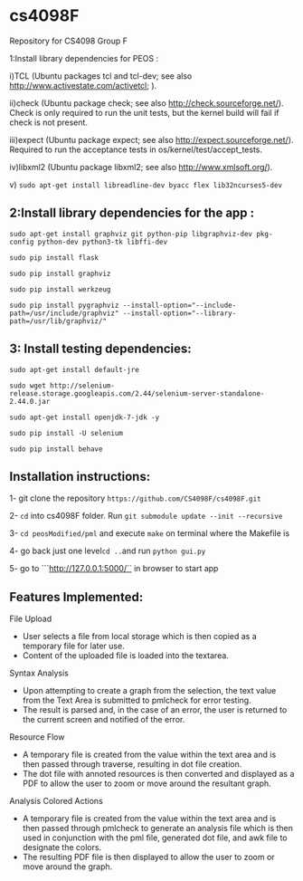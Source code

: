 # cs4098F
Repository for CS4098 Group F


1:Install library dependencies for PEOS : 

i)TCL (Ubuntu packages tcl and tcl-dev; see also http://www.activestate.com/activetcl; ).

ii)check (Ubuntu package check; see also http://check.sourceforge.net/). Check is only required to run the unit tests, but the kernel build will fail if check is not present.

iii)expect (Ubuntu package expect; see also http://expect.sourceforge.net/). Required to run the acceptance tests in os/kernel/test/accept_tests.

iv)libxml2 (Ubuntu package libxml2; see also http://www.xmlsoft.org/).

v) ```sudo apt-get install libreadline-dev byacc flex lib32ncurses5-dev```


## 2:Install library dependencies for the app :
```sudo apt-get install graphviz git python-pip libgraphviz-dev pkg-config python-dev python3-tk libffi-dev```

```sudo pip install flask```

```sudo pip install graphviz```

```sudo pip install werkzeug```

```sudo pip install pygraphviz --install-option="--include-path=/usr/include/graphviz" --install-option="--library-path=/usr/lib/graphviz/" ```

## 3: Install testing dependencies:
```sudo apt-get install default-jre```

```sudo wget http://selenium-release.storage.googleapis.com/2.44/selenium-server-standalone-2.44.0.jar```

```sudo apt-get install openjdk-7-jdk -y```

```sudo pip install -U selenium```

```sudo pip install behave```


## Installation instructions:

1- git clone the repository ``` https://github.com/CS4098F/cs4098F.git ```

2- ```cd``` into cs4098F folder. Run ```git submodule update --init --recursive```

3- ```cd peosModified/pml``` and execute  ```make```  on terminal where the Makefile is

4- go back just one level```cd ..```and run ```python gui.py``` 

5- go to ```http://127.0.0.1:5000/`` in browser to start app


## Features Implemented:

File Upload
- User selects a file from local storage which is then copied as a temporary file for later use. 
- Content of the uploaded file is loaded into the textarea.

Syntax Analysis
- Upon attempting to create a graph from the selection, the text value from the Text Area is submitted to pmlcheck for error testing.
- The result is parsed and, in the case of an error, the user is returned to the current screen and notified of the error. 

Resource Flow
- A temporary file is created from the value within the text area and is then passed through traverse, resulting in dot file creation.
- The dot file with annoted resources is then converted and displayed as a PDF to allow the user to zoom or move around the resultant graph. 

Analysis Colored Actions
- A temporary file is created from the value within the text area and is then passed through pmlcheck to generate an analysis file which is then used in conjunction with the pml file, generated dot file, and awk file to designate the colors. 
- The resulting PDF file is then displayed to allow the user to zoom or move around the graph. 

